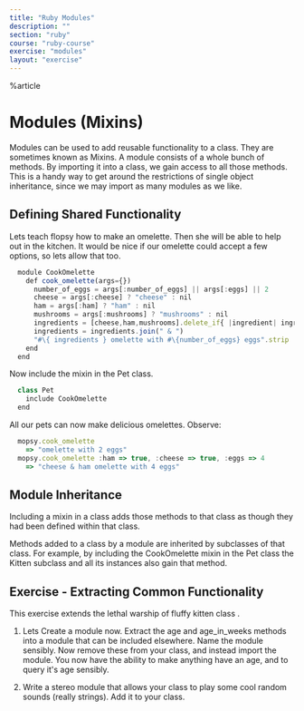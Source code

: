 ```yaml
---
title: "Ruby Modules"
description: ""
section: "ruby"
course: "ruby-course"
exercise: "modules"
layout: "exercise"
---
```


%article



# Modules (Mixins)

Modules can be used to add reusable functionality to a class. They are sometimes known as Mixins. A module consists of a whole bunch of methods. By importing it into a class, we gain access to all those methods. This is a handy way to get around the restrictions of single object inheritance, since we may import as many modules as we like.

## Defining Shared Functionality

Lets teach flopsy how to make an omelette. Then she will be able to help out in the kitchen. It would be nice if our omelette could accept a few options, so lets allow that too.

```js
  module CookOmelette
    def cook_omelette(args={})
      number_of_eggs = args[:number_of_eggs] || args[:eggs] || 2
      cheese = args[:cheese] ? "cheese" : nil
      ham = args[:ham] ? "ham" : nil
      mushrooms = args[:mushrooms] ? "mushrooms" : nil
      ingredients = [cheese,ham,mushrooms].delete_if{ |ingredient| ingredient.nil? }
      ingredients = ingredients.join(" & ")
      "#\{ ingredients } omelette with #\{number_of_eggs} eggs".strip
    end
  end
```





Now include the mixin in the Pet class.

```js
  class Pet
    include CookOmelette
  end
```





All our pets can now make delicious omelettes. Observe:

```js
  mopsy.cook_omelette
    => "omelette with 2 eggs"
  mopsy.cook_omelette :ham => true, :cheese => true, :eggs => 4
    => "cheese & ham omelette with 4 eggs"
```





## Module Inheritance

Including a mixin in a class adds those methods to that class as though they had been defined within that class.

Methods added to a class by a module are inherited by subclasses of that class. For example, by including the CookOmelette mixin in the Pet class the Kitten subclass and all its instances also gain that method.




## Exercise - Extracting Common Functionality

This exercise extends the lethal warship of fluffy kitten class .

1. Lets Create a module now. Extract the age and age_in_weeks methods into a module that can be included elsewhere. Name the module sensibly. Now remove these from your class, and instead import the module. You now have the ability to make anything have an age, and to query it's age sensibly.

2. Write a stereo module that allows your class to play some cool random sounds (really strings). Add it to your class.

